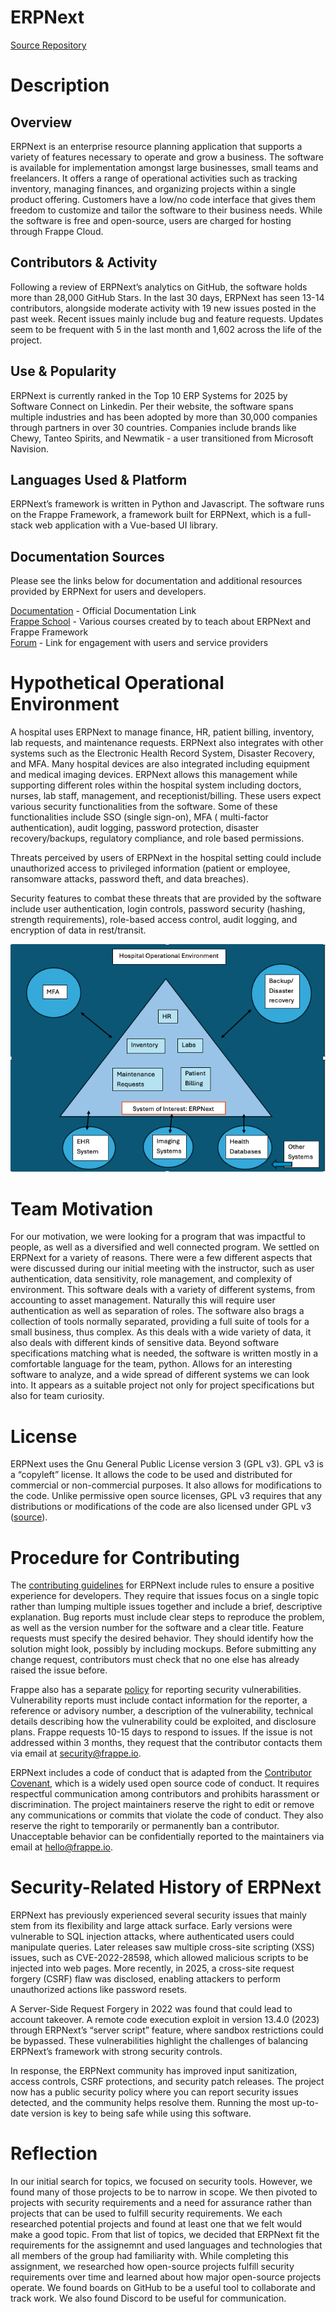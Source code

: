 # ERPNext
[Source Repository](https://github.com/frappe/erpnext)

# Description

## Overview

ERPNext is an enterprise resource planning application that supports a variety of features necessary to operate and grow a business. The software is available for implementation amongst large businesses, small teams and freelancers. It offers a range of operational activities such as tracking inventory, managing finances, and organizing projects within a single product offering. Customers have a low/no code interface that gives them freedom to customize and tailor the software to their business needs. While the software is free and open-source, users are charged for hosting through Frappe Cloud.

## Contributors & Activity

Following a review of ERPNext’s analytics on GitHub, the software holds more than 28,000 GitHub Stars. In the last 30 days, ERPNext has seen 13-14 contributors, alongside moderate activity with 19 new issues posted in the past week. Recent issues mainly include bug and feature requests. Updates seem to be frequent with 5 in the last month and 1,602 across the life of the project.

## Use & Popularity

ERPNext is currently ranked in the Top 10 ERP Systems for 2025 by Software Connect on Linkedin. Per their website, the software spans multiple industries and has been adopted by more than 30,000 companies through partners in over 30 countries. Companies include brands like Chewy, Tanteo Spirits, and Newmatik - a user transitioned from Microsoft Navision. 

## Languages Used & Platform

ERPNext’s framework is written in Python and Javascript. The software runs on the Frappe Framework, a framework built for ERPNext,  which is a full-stack web application with a Vue-based UI library.

## Documentation Sources

Please see the links below for documentation and additional resources provided by ERPNext for users and developers.

[Documentation](https://docs.frappe.io/erpnext/user/manual/en/introduction) - Official Documentation Link  
[Frappe School](https://school.frappe.io/lms/courses) - Various courses created by to teach about ERPNext and Frappe Framework  
[Forum](https://discuss.frappe.io/c/erpnext/6) - Link for engagement with users and service providers

# Hypothetical Operational Environment

A hospital uses ERPNext to manage finance, HR, patient billing, inventory, lab requests, and maintenance requests. ERPNext also integrates with other systems such as the Electronic Health Record System, Disaster Recovery, and MFA. Many hospital devices are also integrated including equipment and medical imaging devices. ERPNext allows this management while supporting different roles within the hospital system including doctors, nurses, lab staff, management, and receptionist/billing. These users expect various security functionalities from the software. Some of these functionalities include SSO (single sign-on), MFA ( multi-factor authentication), audit logging, password protection, disaster recovery/backups, regulatory compliance, and role based permissions. 

Threats perceived by users of ERPNext in the hospital setting could include unauthorized access to privileged information (patient or employee, ransomware attacks, password theft, and data breaches).

Security features to combat these threats that are provided by the software include user authentication, login controls, password security (hashing, strength requirements), role-based access control, audit logging, and encryption of data in rest/transit.

![Systems Engineering Diagram](/systems-engineering-diagram.png)

# Team Motivation

For our motivation, we were looking for a program that was impactful to people, as well as a diversified and well connected program. We settled on ERPNext for a variety of reasons. There were a few different aspects that were discussed during our initial meeting with the instructor, such as user authentication, data sensitivity, role management, and complexity of environment. This software deals with a variety of different systems, from accounting to asset management. Naturally this will require user authentication as well as separation of roles. The software also brags a collection of tools normally separated, providing a full suite of tools for a small business, thus complex. As this deals with a wide variety of data, it also deals with different kinds of sensitive data.
Beyond software specifications matching what is needed, the software is written mostly in a comfortable language for the team, python. Allows for an interesting software to analyze, and a wide spread of different systems we can look into. It appears as a suitable project not only for project specifications but also for team curiosity. 


# License

ERPNext uses the Gnu General Public License version 3 (GPL v3). GPL v3 is a “copyleft” license. It allows the code to be used and distributed for commercial or non-commercial purposes. It also allows for modifications to the code. Unlike permissive open source licenses, GPL v3 requires that any distributions or modifications of the code are also licensed under GPL v3 ([source](https://fossa.com/blog/open-source-software-licenses-101-gpl-v3/)).

# Procedure for Contributing

The [contributing guidelines](https://github.com/frappe/erpnext?tab=contributing-ov-file) for ERPNext include rules to ensure a positive experience for developers. They require that issues focus on a single topic rather than lumping multiple issues together and include a brief, descriptive explanation. Bug reports must include clear steps to reproduce the problem, as well as the version number for the software and a clear title. Feature requests must specify the desired behavior. They should identify how the solution might look, possibly by including mockups. Before submitting any change request, contributors must check that no one else has already raised the issue before.

Frappe also has a separate [policy](https://frappe.io/security) for reporting security vulnerabilities. Vulnerability reports must include contact information for the reporter, a reference or advisory number, a description of the vulnerability, technical details describing how the vulnerability could be exploited, and disclosure plans. Frappe requests 10-15 days to respond to issues. If the issue is not addressed within 3 months, they request that the contributor contacts them via email at security@frappe.io.

ERPNext includes a code of conduct that is adapted from the [Contributor Covenant](https://www.contributor-covenant.org/), which is a widely used open source code of conduct. It requires respectful communication among contributors and prohibits harassment or discrimination. The project maintainers reserve the right to edit or remove any communications or commits that violate the code of conduct. They also reserve the right to temporarily or permanently ban a contributor. Unacceptable behavior can be confidentially reported to the maintainers via email at hello@frappe.io.

# Security-Related History of ERPNext

ERPNext has previously experienced several security issues that mainly stem from its flexibility and large attack surface. Early versions were vulnerable to SQL injection attacks, where authenticated users could manipulate queries. Later releases saw multiple cross-site scripting (XSS) issues, such as CVE-2022-28598, which allowed malicious scripts to be injected into web pages. More recently, in 2025, a cross-site request forgery (CSRF) flaw was disclosed, enabling attackers to perform unauthorized actions like password resets.

A Server-Side Request Forgery in 2022 was found that could lead to account takeover. A remote code execution exploit in version 13.4.0 (2023) through ERPNext’s “server script” feature, where sandbox restrictions could be bypassed. These vulnerabilities highlight the challenges of balancing ERPNext’s framework with strong security controls.

In response, the ERPNext community has improved input sanitization, access controls, CSRF protections, and security patch releases. The project now has a public security policy where you can report security issues detected, and the community helps resolve them. Running the most up-to-date version is key to being safe while using this software. 

# Reflection

In our initial search for topics, we focused on security tools. However, we found many of those projects to be to narrow in scope. We then pivoted to projects with security requirements and a need for assurance rather than projects that can be used to fulfill security requirements. We each researched potential projects and found at least one that we felt would make a good topic. From that list of topics, we decided that ERPNext fit the requirements for the assignemnt and used languages and technologies that all members of the group had familiarity with. While completing this assignment, we researched how open-source projects fulfill security requirements over time and learned about how major open-source projects operate. We found boards on GitHub to be a useful tool to collaborate and track work. We also found Discord to be useful for communication.
